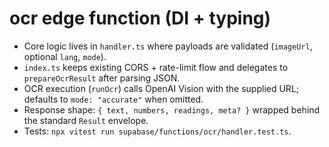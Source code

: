 # ocr edge function (DI + typing)

- Core logic lives in `handler.ts` where payloads are validated (`imageUrl`, optional `lang`, `mode`).
- `index.ts` keeps existing CORS + rate-limit flow and delegates to `prepareOcrResult` after parsing JSON.
- OCR execution (`runOcr`) calls OpenAI Vision with the supplied URL; defaults to `mode: "accurate"` when omitted.
- Response shape: `{ text, numbers, readings, meta? }` wrapped behind the standard `Result` envelope.
- Tests: `npx vitest run supabase/functions/ocr/handler.test.ts`.
